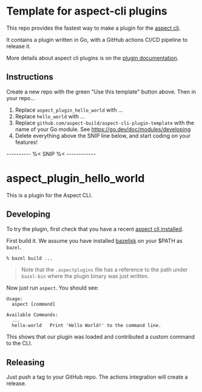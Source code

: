 # Template for aspect-cli plugins

This repo provides the fastest way to make a plugin for the [aspect cli].

It contains a plugin written in Go, with a GitHub actions CI/CD pipeline to release it.

More details about aspect cli plugins is on the [plugin documentation].

## Instructions

Create a new repo with the green "Use this template" button above.
Then in your repo...

1. Replace `aspect_plugin_hello_world` with ...
1. Replace `hello_world` with ...
1. Replace `github.com/aspect-build/aspect-cli-plugin-template` with the name of your Go module. See <https://go.dev/doc/modules/developing>
1. Delete everything above the SNIP line below, and start coding on your features!

---------- %<  SNIP %< ------------

# aspect_plugin_hello_world

This is a plugin for the Aspect CLI.

## Developing

To try the plugin, first check that you have a recent [aspect cli installed].

First build it. We assume you have installed [bazelisk] on your $PATH as `bazel`.

```bash
% bazel build ...
```

> Note that the `.aspectplugins` file has a reference to the path under `bazel-bin` where the plugin binary was just written.

Now just run `aspect`. You should see:

```
Usage:
  aspect [command]

Available Commands:
  ...
  hello-world   Print 'Hello World!' to the command line.
```

This shows that our plugin was loaded and contributed a custom command to the CLI.

## Releasing

Just push a tag to your GitHub repo.
The actions integration will create a release.

[bazelisk]: https://bazel.build/install/bazelisk
[aspect cli]: https://aspect.build
[plugin documentation]: https://aspect.build/help/topics/plugins
[aspect cli installed]: https://github.com/aspect-build/aspect-cli/releases